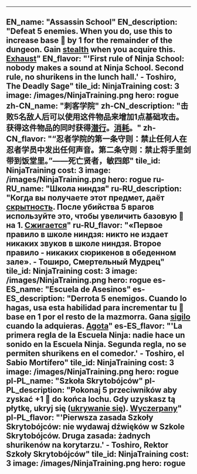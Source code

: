 ---

EN_name: "Assassin School"
EN_description: "Defeat 5 enemies. When you do, use this to increase base 🔸 by 1 for the remainder of the dungeon. Gain <u>stealth</u> when you acquire this. <u>Exhaust</u>"
EN_flavor: "'First rule of Ninja School: nobody makes a sound at Ninja School. Second rule, no shurikens in the lunch hall.' - Toshiro, The Deadly Sage"
tile_id: NinjaTraining
cost: 3
image: /images/NinjaTraining.png
hero: rogue
zh-CN_name: "刺客学院"
zh-CN_description: "击败5名敌人后可以使用这件物品来增加1点基础攻击。获得这件物品的同时获得<u>潜行</u>。<u>消耗</u>。"
zh-CN_flavor: "“忍者学院的第一条守则：禁止任何人在忍者学员中发出任何声音。第二条守则：禁止将手里剑带到饭堂里。”——死亡贤者，敏四郎"
tile_id: NinjaTraining
cost: 3
image: /images/NinjaTraining.png
hero: rogue
ru-RU_name: "Школа ниндзя"
ru-RU_description: "Когда вы получаете этот предмет, даёт <u>скрытность</u>. После убийства 5 врагов используйте это, чтобы увеличить базовую 🔸 на 1. <u>Сжигается</u>"
ru-RU_flavor: "«Первое правило в школе ниндзя: никто не издает никаких звуков в школе ниндзя. Второе правило - никаких сюрикенов в обеденном зале». - Тоширо, Смертельный Мудрец"
tile_id: NinjaTraining
cost: 3
image: /images/NinjaTraining.png
hero: rogue
es-ES_name: "Escuela de Asesinos"
es-ES_description: "Derrota 5 enemigos. Cuando lo hagas, usa esta habilidad para incrementar tu 🔸 base en 1 por el resto de la mazmorra. Gana <u>sigilo</u> cuando la adquieras. <u>Agota</u>"
es-ES_flavor: "'La primera regla de la Escuela Ninja: nadie hace un sonido en la Escuela Ninja. Segunda regla, no se permiten shurikens en el comedor.' - Toshiro, el Sabio Mortífero"
tile_id: NinjaTraining
cost: 3
image: /images/NinjaTraining.png
hero: rogue
pl-PL_name: "Szkoła Skrytobójców"
pl-PL_description: "Pokonaj 5 przeciwników aby zyskać +1 🔸 do końca lochu. Gdy uzyskasz tą płytkę, ukryj się (<u>ukrywanie się</u>). <u>Wyczerpany</u>"
pl-PL_flavor: "'Pierwsza zasada Szkoły Skrytobójców: nie wydawaj dźwięków w Szkole Skrytobójców. Druga zasada: żadnych shurikenów na korytarzu.' - Toshiro, Rektor Szkoły Skrytobójców"
tile_id: NinjaTraining
cost: 3
image: /images/NinjaTraining.png
hero: rogue
---